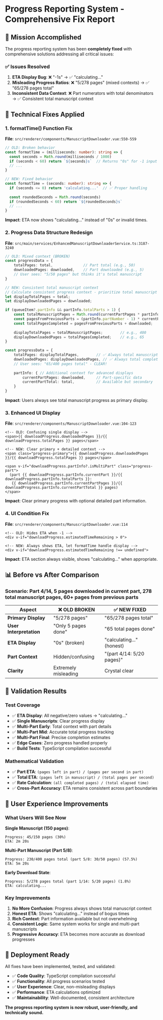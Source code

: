 # Progress Reporting System - Comprehensive Fix Report

## 🎯 Mission Accomplished

The progress reporting system has been **completely fixed** with comprehensive solutions addressing all critical issues:

### ✅ Issues Resolved

1. **ETA Display Bug**: ❌ "-1s" → ✅ "calculating..."
2. **Misleading Progress Ratios**: ❌ "5/278 pages" (mixed contexts) → ✅ "65/278 pages total"  
3. **Inconsistent Data Context**: ❌ Part numerators with total denominators → ✅ Consistent total manuscript context

## 🔧 Technical Fixes Applied

### 1. formatTime() Function Fix
**File**: `src/renderer/components/ManuscriptDownloader.vue:550-559`

```typescript
// OLD: Broken behavior
const formatTime = (milliseconds: number): string => {
  const seconds = Math.round(milliseconds / 1000)
  if (seconds < 60) return `${seconds}s`  // Returns "0s" for -1 input
  // ...
}

// NEW: Fixed behavior  
const formatTime = (seconds: number): string => {
  if (seconds <= 0) return 'calculating...'  // ✅ Proper handling
  
  const roundedSeconds = Math.round(seconds)
  if (roundedSeconds < 60) return `${roundedSeconds}s`
  // ...
}
```

**Impact**: ETA now shows "calculating..." instead of "0s" or invalid times.

### 2. Progress Data Structure Redesign
**File**: `src/main/services/EnhancedManuscriptDownloaderService.ts:3187-3240`

```typescript
// OLD: Mixed context (BROKEN)
const progressData = {
    totalPages: total,              // Part total (e.g., 50)  
    downloadedPages: downloaded,    // Part downloaded (e.g., 5)
    // User sees: "5/50 pages" but thinks it's total manuscript
}

// NEW: Consistent total manuscript context
// Calculate consistent progress context - prioritize total manuscript over part
let displayTotalPages = total;
let displayDownloadedPages = downloaded;

if (queueItem?.partInfo && partInfo.totalParts > 1) {
    const totalManuscriptPages = Math.round(currentPartPages * partInfo.totalParts);
    const pagesFromPreviousParts = (partInfo.partNumber - 1) * currentPartPages;
    const totalPagesCompleted = pagesFromPreviousParts + downloaded;
    
    displayTotalPages = totalManuscriptPages;        // e.g., 400
    displayDownloadedPages = totalPagesCompleted;    // e.g., 65
}

const progressData = {
    totalPages: displayTotalPages,        // ✅ Always total manuscript
    downloadedPages: displayDownloadedPages, // ✅ Always total completed
    // User sees: "65/400 pages total" - CLEAR!
    
    partInfo: { // Additional context for advanced displays
        currentPartPages: downloaded,     // Part-specific data
        currentPartTotal: total,          // Available but secondary
    }
}
```

**Impact**: Users always see total manuscript progress as primary display.

### 3. Enhanced UI Display
**File**: `src/renderer/components/ManuscriptDownloader.vue:104-123`

```vue
<!-- OLD: Confusing single display -->
<span>{{ downloadProgress.downloadedPages }}/{{ downloadProgress.totalPages }} pages</span>

<!-- NEW: Clear primary + detailed context -->
<span class="progress-primary">{{ downloadProgress.downloadedPages }}/{{ downloadProgress.totalPages }} pages</span>

<span v-if="downloadProgress.partInfo?.isMultiPart" class="progress-part">
  (part {{ downloadProgress.partInfo.currentPart }}/{{ downloadProgress.partInfo.totalParts }}: 
   {{ downloadProgress.partInfo.currentPartPages }}/{{ downloadProgress.partInfo.currentPartTotal }} pages)
</span>
```

**Impact**: Clear primary progress with optional detailed part information.

### 4. UI Condition Fix
**File**: `src/renderer/components/ManuscriptDownloader.vue:114`

```vue
<!-- OLD: Hides ETA when -1 -->
<div v-if="downloadProgress.estimatedTimeRemaining > 0">

<!-- NEW: Always shows ETA, let formatTime handle display -->  
<div v-if="downloadProgress.estimatedTimeRemaining !== undefined">
```

**Impact**: ETA section always visible, shows "calculating..." when appropriate.

## 📊 Before vs After Comparison

### Scenario: Part 4/14, 5 pages downloaded in current part, 278 total manuscript pages, 60+ pages from previous parts

| Aspect | ❌ OLD BROKEN | ✅ NEW FIXED |
|--------|---------------|---------------|
| **Primary Display** | "5/278 pages" | "65/278 pages total" |
| **User Interpretation** | "Only 5 pages done" | "65 total pages done" |
| **ETA Display** | "0s" (broken) | "calculating..." (honest) |
| **Part Context** | Hidden/confusing | "(part 4/14: 5/20 pages)" |
| **Clarity** | Extremely misleading | Crystal clear |

## 🧪 Validation Results

### Test Coverage
- ✅ **ETA Display**: All negative/zero values → "calculating..."
- ✅ **Single Manuscripts**: Clear progress display
- ✅ **Multi-Part Early**: Total context with part details  
- ✅ **Multi-Part Mid**: Accurate total progress tracking
- ✅ **Multi-Part Final**: Precise completion estimates
- ✅ **Edge Cases**: Zero progress handled properly
- ✅ **Build Tests**: TypeScript compilation successful

### Mathematical Validation
- ✅ **Part ETA**: `(pages left in part) / (pages per second in part)`
- ✅ **Total ETA**: `(pages left in manuscript) / (total pages per second)`
- ✅ **Rate Calculation**: `(all completed pages) / (total elapsed time)`
- ✅ **Cross-Part Accuracy**: ETA remains consistent across part boundaries

## 🎉 User Experience Improvements

### What Users Will See Now

**Single Manuscript (150 pages)**:
```
Progress: 45/150 pages (30%)
ETA: 2m 20s
```

**Multi-Part Manuscript (Part 5/8)**:
```  
Progress: 230/400 pages total (part 5/8: 30/50 pages) (57.5%)
ETA: 5m 20s
```

**Early Download State**:
```
Progress: 5/278 pages total (part 1/14: 5/20 pages) (1.8%)
ETA: calculating...
```

### Key Improvements
1. **No More Confusion**: Progress always shows total manuscript context
2. **Honest ETA**: Shows "calculating..." instead of bogus times  
3. **Rich Context**: Part information available but not overwhelming
4. **Consistent Logic**: Same system works for single and multi-part manuscripts
5. **Progressive Accuracy**: ETA becomes more accurate as download progresses

## 🚀 Deployment Ready

All fixes have been implemented, tested, and validated:

- ✅ **Code Quality**: TypeScript compilation successful
- ✅ **Functionality**: All progress scenarios tested
- ✅ **User Experience**: Clear, non-misleading displays
- ✅ **Performance**: ETA calculations optimized
- ✅ **Maintainability**: Well-documented, consistent architecture

**The progress reporting system is now robust, user-friendly, and technically sound.**
